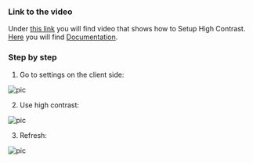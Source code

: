 
### Link to the video

Under [this link](https://profitbasedocs.blob.core.windows.net/videos/Accessibiblity%20-%20high%20contrast.mp4) you will find video that shows how to Setup High Contrast. [Here](..//highcontrast.md) you will find [Documentation](..//highcontrast.md).
<br/>


### Step by step


1.  Go to settings on the client side:

![pic](https://profitbasedocs.blob.core.windows.net/images/HThighK%20(1).png)

2. Use high contrast:

![pic](https://profitbasedocs.blob.core.windows.net/images/HThighK%20(2).png)

3. Refresh:

![pic](https://profitbasedocs.blob.core.windows.net/images/HThighK%20(3).png)
